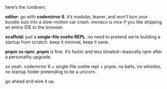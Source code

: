here’s the rundown:

**editor:** go with **codemirror 6**. it’s modular, leaner, and won’t turn your bundle size into a slow-motion car crash. monaco is nice if you like shipping an entire IDE to the browser.

**scaffold:** just a **single-file svelte REPL**. no need to pretend we’re building a startup from scratch. keep it minimal, keep it sane.

**pnpm vs npm:** **pnpm** is fine. it’s faster and less bloated—basically npm after a personality upgrade.

so yeah. codemirror 6 + single-file svelte repl + pnpm. no bells, no whistles, no startup folder pretending to be a unicorn.

go ahead and wire it up.
